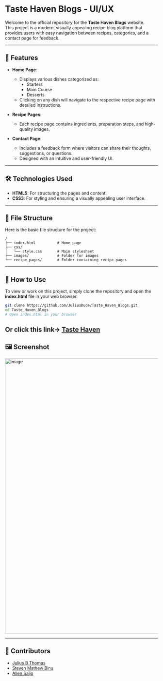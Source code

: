 # Taste Haven Blogs - UI/UX

Welcome to the official repository for the **Taste Haven Blogs** website.  
This project is a modern, visually appealing recipe blog platform that provides users with easy navigation between recipes, categories, and a contact page for feedback.

---

## 🚀 Features

- **Home Page**:
  - Displays various dishes categorized as:
    - Starters
    - Main Course
    - Desserts
  - Clicking on any dish will navigate to the respective recipe page with detailed instructions.

- **Recipe Pages**:
  - Each recipe page contains ingredients, preparation steps, and high-quality images.

- **Contact Page**:
  - Includes a feedback form where visitors can share their thoughts, suggestions, or questions.
  - Designed with an intuitive and user-friendly UI.

---

## 🛠️ Technologies Used

- **HTML5**: For structuring the pages and content.
- **CSS3**: For styling and ensuring a visually appealing user interface.


---

## 📁 File Structure

Here is the basic file structure for the project:

```
/
├── index.html          # Home page
├── css/
│   └── style.css       # Main stylesheet
├── images/             # Folder for images
└── recipe_pages/       # Folder containing recipe pages 
```

---

## 📂 How to Use

To view or work on this project, simply clone the repository and open the **index.html** file in your web browser.

```bash
git clone https://github.com/JuliusDude/Taste_Haven_Blogs.git
cd Taste_Haven_Blogs
# Open index.html in your browser
```
Or click this link->
[Taste Haven](https://juliusdude.github.io/Taste_Haven_Blogs/)
---

## 🖼️ Screenshot

<img width="1729" height="904" alt="image" src="https://github.com/user-attachments/assets/1c6d1459-39b3-41a6-80fd-f6e5148c319d" />


---

## 🤝 Contributors
- [Julius B Thomas](https://github.com/JuliusDude)
- [Steven Mathew Binu](https://github.com/stevezone17-ops)
- [Allen Saijo](https://github.com/JuliusDude)
